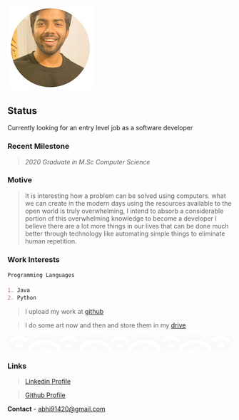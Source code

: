 ![logo](/img/Logo.jpg)
---
## Status
Currently looking for an entry level job as a software developer

### **Recent Milestone**
> *2020 Graduate in M.Sc Computer Science*

### Motive

<blockquote>
It is interesting how a problem can be solved using computers. what we can create in the modern days using the resources available to the open world is truly overwhelming, I intend to absorb a considerable portion of this overwhelming knowledge to become a developer I believe there are a lot more things in our lives that can be done much better through technology like automating simple things to eliminate human repetition.
</blockquote>

### **Work Interests**
```markdown
Programming Languages

1. Java 
2. Python
```
> I upload my work at [github](https://github.com/abhi91420)

> I do some art now and then and store them in my [drive](https://drive.google.com/drive/folders/1YBuPJutsoaONGTz1AgFWBIhHaQbddM08)

![pattern](/img/pattern1.png)

### Links 

> [Linkedin Profile](https://www.linkedin.com/in/abhishek-guntaka-32922469/)

> [Github Profile](https://github.com/abhi91420)

**Contact** - abhi91420@gmail.com
